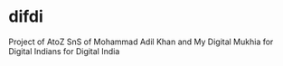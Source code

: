 # difdi
Project of AtoZ SnS of Mohammad Adil Khan and My Digital Mukhia for Digital Indians for Digital India
